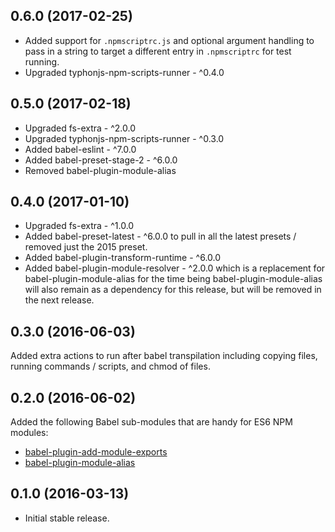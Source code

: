 ## 0.6.0 (2017-02-25)
- Added support for `.npmscriptrc.js` and optional argument handling to pass in a string to target a different 
  entry in `.npmscriptrc` for test running. 
- Upgraded typhonjs-npm-scripts-runner - ^0.4.0
  
## 0.5.0 (2017-02-18)
- Upgraded fs-extra - ^2.0.0
- Upgraded typhonjs-npm-scripts-runner - ^0.3.0
- Added babel-eslint - ^7.0.0
- Added babel-preset-stage-2 - ^6.0.0
- Removed babel-plugin-module-alias

## 0.4.0 (2017-01-10)
- Upgraded fs-extra - ^1.0.0
- Added babel-preset-latest - ^6.0.0 to pull in all the latest presets / removed just the 2015 preset.
- Added babel-plugin-transform-runtime - ^6.0.0
- Added babel-plugin-module-resolver - ^2.0.0 which is a replacement for babel-plugin-module-alias for the time being
babel-plugin-module-alias will also remain as a dependency for this release, but will be removed in the next release.

## 0.3.0 (2016-06-03)
Added extra actions to run after babel transpilation including copying files, running commands / scripts, and chmod of files.

## 0.2.0 (2016-06-02)
Added the following Babel sub-modules that are handy for ES6 NPM modules:
- [babel-plugin-add-module-exports](https://www.npmjs.com/package/babel-plugin-add-module-exports)
- [babel-plugin-module-alias](https://www.npmjs.com/package/babel-plugin-module-alias)

## 0.1.0 (2016-03-13)
- Initial stable release.
